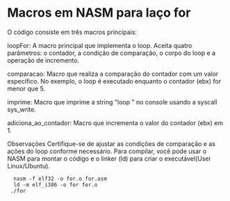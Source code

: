 # Macros em NASM para laço for

O código consiste em três macros principais:

loopFor: A macro principal que implementa o loop. Aceita quatro parâmetros: o contador, a condição de comparação, o corpo do loop e a operação de incremento.

comparacao: Macro que realiza a comparação do contador com um valor específico. No exemplo, o loop é executado enquanto o contador (ebx) for menor que 5.

imprime: Macro que imprime a string "loop " no console usando a syscall sys_write.

adiciona_ao_contador: Macro que incrementa o valor do contador (ebx) em 1.

Observações
Certifique-se de ajustar as condições de comparação e as ações do loop conforme necessário.
Para compilar, você pode usar o NASM para montar o código e o linker (ld) para criar o executável(Usei Linux/Ubuntu).

```
  nasm -f elf32 -o for.o for.asm
  ld -m elf_i386 -o for for.o
 ./for
```

